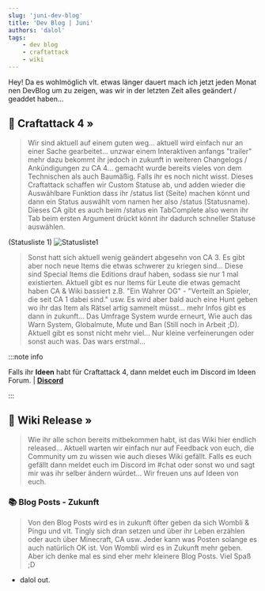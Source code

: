 ```yaml
---
slug: 'juni-dev-blog'
title: 'Dev Blog | Juni'
authors: 'dalol'
tags:
    - dev blog
    - craftattack
    - wiki
---
```


Hey! Da es wohlmöglich vlt. etwas länger dauert mach ich jetzt jeden Monat nen DevBlog um zu zeigen, was wir in der letzten Zeit alles geändert / geaddet haben...

## 🎉 Craftattack 4 »

> Wir sind aktuell auf einem guten weg... aktuell wird einfach nur an einer Sache gearbeitet... unzwar einem Interaktiven anfangs "trailer" mehr dazu bekommt ihr jedoch in zukunft in weiteren Changelogs / Ankündigungen zu CA 4... gemacht wurde bereits vieles von dem Technischen als auch Baumäßig. Falls ihr es noch nicht wisst. Dieses Craftattack schaffen wir Custom Statuse ab, und adden wieder die Auswählbare Funktion dass ihr /status list (Seite) machen könnt und dann ein Status auswählt vom namen her also /status (Statusname). Dieses CA gibt es auch beim /status ein TabComplete also wenn ihr Tab beim ersten Argument drückt könnt ihr dadurch schneller Statuse auswählen. 

(Statusliste 1)
![Statusliste1](/img/Statuslis.png)

> Sonst hatt sich aktuell wenig geändert abgesehn von CA 3. Es gibt aber noch neue Items die etwas schwerer zu kriegen sind... Diese sind Special Items die Editions drauf haben, sodass sie nur 1 mal existierten. Aktuell gibt es nur Items für Leute die etwas gemacht haben CA & Wiki bassiert z.B. "Ein Wahrer OG" - "Verteilt an Spieler, die seit CA 1 dabei sind." usw. Es wird aber bald auch eine Hunt geben wo ihr das Item als Rätsel artig sammelt müsst... mehr Infos gibt es dann in zukunft... Das Umfrage System wurde erneurt, Wie auch das Warn System, Globalmute, Mute und Ban (Still noch in Arbeit ;D). Aktuell gibt es sonst nicht mehr viel... Nur kleine verfeinerungen oder sonst auch was. Das wars erstmal...

:::note info

Falls ihr **Ideen** habt für Craftattack 4, dann meldet euch im Discord im Ideen Forum. | [**Discord**](https://discord.gg/H6Za9c2uqx)

:::

## 👋 Wiki Release »

> Wie ihr alle schon bereits mitbekommen habt, ist das Wiki hier endlich released... Aktuell warten wir einfach nur auf Feedback von euch, die Community um zu wissen wie auch dieses Wiki gefällt. Falls es euch gefällt dann meldet euch im Discord im #chat oder sonst wo und sagt mir was ihr selber ändern würdet... Wir freuen uns auf Ideen von euch. 

### 📚 Blog Posts - Zukunft

> Von den Blog Posts wird es in zukunft öfter geben da sich Wombli & Pingu und vlt. Tingly sich dran setzen und über ihr Leben erzählen oder auch über Minecraft, CA usw. Jeder kann was Posten solange es auch natürlich OK ist. Von Wombli wird es in Zukunft mehr geben. Aber ich denke mal es sind eher mehr kleinere Blog Posts. Viel Spaß ;D

- dalol out.
